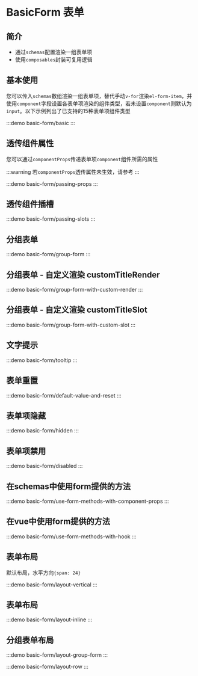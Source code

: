 # BasicForm 表单

## 简介

- 通过`schemas`配置渲染一组表单项
- 使用`composables`封装可复用逻辑

## 基本使用

您可以传入`schemas`数组渲染一组表单项，替代手动`v-for`渲染`el-form-item`，并使用`component`字段设置各表单项渲染的组件类型，若未设置`component`则默认为`input`。以下示例列出了已支持的15种表单项组件类型

:::demo
basic-form/basic
:::

## 透传组件属性

您可以通过`componentProps`传递表单项`component`组件所需的属性

:::warning
若`componentProps`透传属性未生效，请参考
:::

:::demo
basic-form/passing-props
:::

## 透传组件插槽

:::demo
basic-form/passing-slots
:::

## 分组表单

:::demo
basic-form/group-form
:::

## 分组表单 - 自定义渲染 customTitleRender

:::demo
basic-form/group-form-with-custom-render
:::

## 分组表单 - 自定义渲染 customTitleSlot

:::demo
basic-form/group-form-with-custom-slot
:::

## 文字提示

:::demo
basic-form/tooltip
:::

## 表单重置

:::demo
basic-form/default-value-and-reset
:::

## 表单项隐藏

:::demo
basic-form/hidden
:::

## 表单项禁用

:::demo
basic-form/disabled
:::

## 在schemas中使用form提供的方法

:::demo
basic-form/use-form-methods-with-component-props
:::

## 在vue中使用form提供的方法

:::demo
basic-form/use-form-methods-with-hook
:::

## 表单布局

默认布局，水平方向`{span: 24}`

:::demo
basic-form/layout-vertical
:::

## 表单布局

:::demo
basic-form/layout-inline
:::

## 分组表单布局

:::demo
basic-form/layout-group-form
:::

:::demo
basic-form/layout-row
:::
